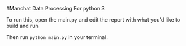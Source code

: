 #Manchat Data Processing
For python 3

To run this, open the main.py and edit the report with what you'd like to build and run

Then run `python main.py` in your terminal.
